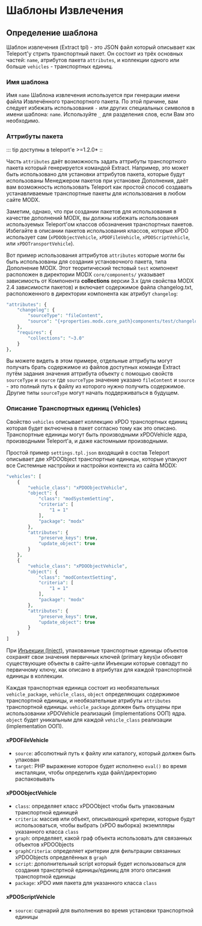 # Шаблоны Извлечения

## Определение шаблона

Шаблон извлечения (Extract tpl) - это JSON файл который описывает как Teleport'у стрить транспортный пакет. Он состоит из трёх основных частей: `name`, атрибутов пакета `attributes`, и коллекции одного или больше `vehicles` - транспортных единиц.

### Имя шаблона

Имя `name` Шаблона извлечения используется при генерации имени файла Извлечённого транспортного пакета. По этой причине, вам следует избежать использования `-` или других специальных символов в имени шаблона: `name`. Используйте `_` для разделения слов, если Вам это необходимо.

### Аттрибуты пакета

::: tip
доступны в teleport'е >=1.2.0*
::

Часть `attributes` даёт возможность задать аттрибуты транспортного пакета который генерируется командой Extract. Например, это может быть использовано для установки аттрибутов пакета, которые будут использованы Менеджером пакетов при установке Дополнения, даёт вам возможность использовать Teleport как простой способ создавать устанавливаемые транспортные пакеты для использования в любом сайте MODX.

Заметим, однако, что при создании пакетов для использования в качестве дополнений MODX, вы должны избежать использования используемых Teleport'ом классов обозначения транспортных пакетов.
Избегайте в описании пакетов использования классов, которые xPDO использует сам (`xPDOObjectVehicle`, `xPDOFileVehicle`, `xPDOScriptVehicle`, или `xPDOTransportVehicle`).

Вот пример использования аттрибутов `attributes`  которые могли бы быть использованы для создания установочного пакета, типа Дополнение MODX. Этот теоритический тестовый `test` компонент расположен в директории MODX `core/components/` указывает зависимость от Компонента **collections** версии 3.x (для свойства MODX 2.4 зависимости пакетов) и включает содержимое файла changelog.txt, расположенного в директории компонента как атрибут `changelog`:

```php
"attributes": {
    "changelog": {
        "sourceType": "fileContent",
        "source": "{+properties.modx.core_path}components/test/changelog.txt"
    },
    "requires": {
        "collections": "~3.0"
    }
},
```

Вы можете видеть в этом примере, отдельные аттрибуты могут получать брать содержимое из файлов доступных команде Extract путём задания значения аттрибута объекту с помощью свойств `sourceType` и `source` где `sourceType` значение указано `fileContent` и `source` - это полный путь к файлу из которого нужно получить содержимое. Другие типы `sourceType` могут начать поддерживаться в будущем.

### Описание Транспортных единиц (Vehicles)

Свойство `vehicles` описывает коллекцию xPDO транспортных единиц которая будет вклчючена в пакет согласно тому как это описано. Транспортные единицы могут быть производными xPDOVehicle ядра, производными Teleport'а, и даже кастомными производными.

Простой пример `settings.tpl.json` входящий в состав Teleport описывает две xPDOObject транспортные единицы, которые упакуют все Системные настройки и настройки контекста из сайта MODX:

```php
"vehicles": [
    {
        "vehicle_class": "xPDOObjectVehicle",
        "object": {
            "class": "modSystemSetting",
            "criteria": [
                "1 = 1"
            ],
            "package": "modx"
        },
        "attributes": {
            "preserve_keys": true,
            "update_object": true
        }
    },
    {
        "vehicle_class": "xPDOObjectVehicle",
        "object": {
            "class": "modContextSetting",
            "criteria": [
                "1 = 1"
            ],
            "package": "modx"
        },
        "attributes": {
            "preserve_keys": true,
            "update_object": true
        }
    }
]
```

При [Инъекции (Inject)][1], упакованные транспортные единицы объектов сохранят свои значения первичных ключей (primary keys)и обновят существующие объекты в сайте-цели Инъекции которые совпадут  по первичному ключу, как описано в атрибутах для каждой транспортной единицы в коллекции.

Каждая транспортная единица состоит из необязательных `vehicle_package`, `vehicle_class`, `object` определяющих содержимое транспортной единицы, и необязательные атрибуты `attributes` транспортной единицы. `vehicle_package` должен быть опущены при использовании xPDOVehicle реализаций (implementations ООП) ядра. `object` будет уникальным для каждой `vehicle_class` реализации (implementation ООП).

#### xPDOFileVehicle

* `source`: абсолютный путь к файлу или каталогу, который должен быть упакован
* `target`: PHP выражение которое будет исполнено `eval()` во время инсталяции, чтобы определить куда файл/директорию распаковывать

#### xPDOObjectVehicle

* `class`: определяет класс xPDOObject чтобы быть упакованым транспортной единицей
* `criteria`: массив или объект, описывающий критерии, которые будут использоваться, чтобы выбрать (xPDO выборка) экземпляры указанного класса `class`
* `graph`: определяет, какой граф объекта использовать для связанных объектов xPDOObjects
* `graphCriteria`: определяет критерии для фильтрации связанных xPDOObjects определённых в `graph`
* `script`: дополнительный script который будет использоваться для создания транспртной единицы/единиц для этого описания транспортной единицы
* `package`: xPDO имя пакета для указанного класса `class`

#### xPDOScriptVehicle

* `source`: сценарий для выполнения во время установки транспортной единицы

[1]: https://github.com/modxcms/teleport/blob/master/doc/use/inject.md
